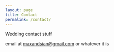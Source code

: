```yaml
---
layout: page
title: Contact
permalink: /contact/
---
```


Wedding contact stuff

email at [maxandsian@gmail.com](mailto:maxandsian@gmail.com) or whatever it is
